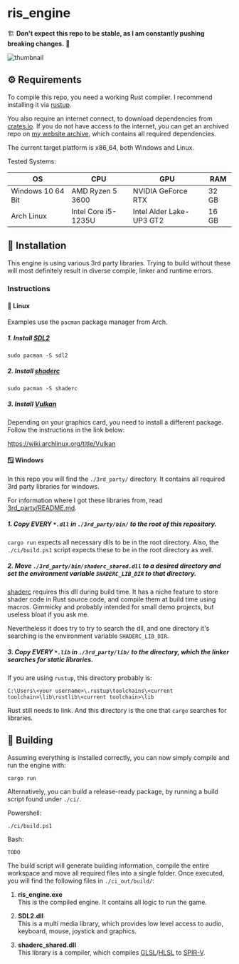 # ris_engine

🏗️ **Don't expect this repo to be stable, as I am constantly pushing breaking changes.** 👷

![thumbnail](images/ris_engine_small.png "DALL·E: \"an expressive oil painting of an engine, burning is colourful pigments\"")

## ⚙️ Requirements

To compile this repo, you need a working Rust compiler. I recommend installing it via [rustup](https://www.rust-lang.org/tools/install).

You also require an internet connect, to download dependencies from [crates.io](https://crates.io/). If you do not have access to the internet, you can get an archived repo on [my website archive](https://www.rismosch.com/archive), which contains all required dependencies.

The current target platform is x86_64, both Windows and Linux.

Tested Systems:

| OS                | CPU                 | GPU                      | RAM   |
| ----------------- | ------------------- | ------------------------ | ----- |
| Windows 10 64 Bit | AMD Ryzen 5 3600    | NVIDIA GeForce RTX       | 32 GB |
| Arch Linux        | Intel Core i5-1235U | Intel Alder Lake-UP3 GT2 | 16 GB |

## 🔧 Installation

This engine is using various 3rd party libraries. Trying to build without these will most definitely result in diverse compile, linker and runtime errors.

### Instructions

#### 🐧 Linux

Examples use the `pacman` package manager from Arch.

##### 1. Install [SDL2](https://archlinux.org/packages/extra/x86_64/sdl2/)

    sudo pacman -S sdl2

##### 2. Install [shaderc](https://archlinux.org/packages/extra/x86_64/shaderc/)

    sudo pacman -S shaderc

##### 3. Install [Vulkan](https://wiki.archlinux.org/title/Vulkan)

Depending on your graphics card, you need to install a different package. Follow the instructions in the link below:

https://wiki.archlinux.org/title/Vulkan

#### 🪟 Windows

In this repo you will find the   `./3rd_party/` directory. It contains all required 3rd party libraries for windows.

For information where I got these libraries from, read [3rd_party/README.md](3rd_party/README.md). 

##### 1. Copy _EVERY_ `*.dll` in `./3rd_party/bin/` to the root of this repository.

`cargo run` expects all necessary dlls to be in the root directory. Also, the `./ci/build.ps1` script expects these to be in the root directory as well.

##### 2. Move `./3rd_party/bin/shaderc_shared.dll` to a desired directory and set the environment variable `SHADERC_LIB_DIR` to that directory.

[shaderc](https://crates.io/crates/shaderc) requires this dll during build time. It has a niche feature to store shader code in Rust source code, and compile them at build time using macros. Gimmicky and probably intended for small demo projects, but useless bloat if you ask me.

Nevertheless it does try to try to search the dll, and one directory it's searching is the environment variable `SHADERC_LIB_DIR`. 

##### 3. Copy _EVERY_ `*.lib` in `./3rd_party/lib/` to the directory, which the linker searches for static libraries.

If you are using `rustup`, this directory probably is:

    C:\Users\<your username>\.rustup\toolchains\<current toolchain>\lib\rustlib\<current toolchain>\lib

Rust still needs to link. And this directory is the one that `cargo` searches for libraries.

## 🔨 Building

Assuming everything is installed correctly, you can now simply compile and run the engine with:

    cargo run

Alternatively, you can build a release-ready package, by running a build script found under `./ci/`.

Powershell:

    ./ci/build.ps1

Bash:

    TODO

The build script will generate building information, compile the entire workspace and move all required files into a single folder. Once executed, you will find the following files in `./ci_out/build/`:

1. **ris_engine.exe**  
   This is the compiled engine. It contains all logic to run the game.

2. **SDL2.dll**  
   This is a multi media library, which provides low level access to audio, keyboard, mouse, joystick and graphics.

3. **shaderc_shared.dll**  
   This library is a compiler, which compiles [GLSL](https://www.khronos.org/opengl/wiki/Core_Language_(GLSL))/[HLSL](https://learn.microsoft.com/en-us/windows/win32/direct3dhlsl/dx-graphics-hlsl) to [SPIR-V](https://www.khronos.org/spir/).
